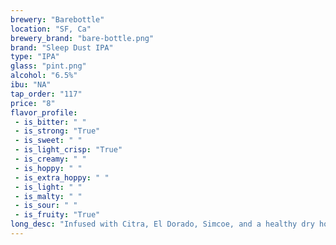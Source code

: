 ```yaml
---
brewery: "Barebottle"
location: "SF, Ca"
brewery_brand: "bare-bottle.png"
brand: "Sleep Dust IPA"
type: "IPA"
glass: "pint.png"
alcohol: "6.5%"
ibu: "NA"
tap_order: "117"
price: "8"
flavor_profile:
 - is_bitter: " "
 - is_strong: "True"
 - is_sweet: " "
 - is_light_crisp: "True"
 - is_creamy: " "
 - is_hoppy: " "
 - is_extra_hoppy: " "
 - is_light: " "
 - is_malty: " "
 - is_sour: " "
 - is_fruity: "True"
long_desc: "Infused with Citra, El Dorado, Simcoe, and a healthy dry hop of Mosaic, Sleep Dust is like smooth wave carrying you gently towards the shore."
---
```


